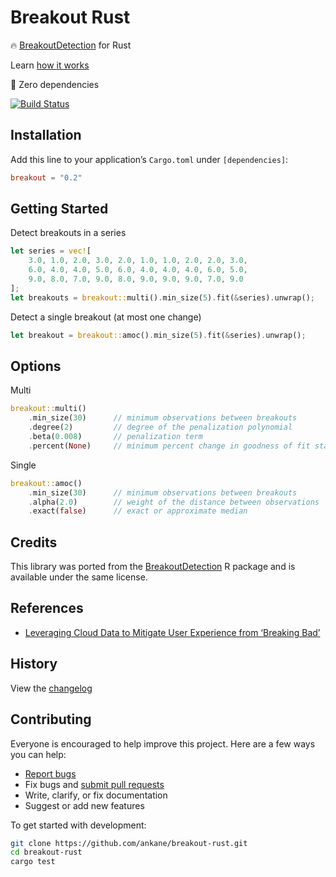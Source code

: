 # Breakout Rust

:fire: [BreakoutDetection](https://github.com/twitter/BreakoutDetection) for Rust

Learn [how it works](https://blog.twitter.com/engineering/en_us/a/2014/breakout-detection-in-the-wild)

:tada: Zero dependencies

[![Build Status](https://github.com/ankane/breakout-rust/workflows/build/badge.svg?branch=master)](https://github.com/ankane/breakout-rust/actions)

## Installation

Add this line to your application’s `Cargo.toml` under `[dependencies]`:

```toml
breakout = "0.2"
```

## Getting Started

Detect breakouts in a series

```rust
let series = vec![
    3.0, 1.0, 2.0, 3.0, 2.0, 1.0, 1.0, 2.0, 2.0, 3.0,
    6.0, 4.0, 4.0, 5.0, 6.0, 4.0, 4.0, 4.0, 6.0, 5.0,
    9.0, 8.0, 7.0, 9.0, 8.0, 9.0, 9.0, 9.0, 7.0, 9.0
];
let breakouts = breakout::multi().min_size(5).fit(&series).unwrap();
```

Detect a single breakout (at most one change)

```rust
let breakout = breakout::amoc().min_size(5).fit(&series).unwrap();
```

## Options

Multi

```rust
breakout::multi()
    .min_size(30)      // minimum observations between breakouts
    .degree(2)         // degree of the penalization polynomial
    .beta(0.008)       // penalization term
    .percent(None)     // minimum percent change in goodness of fit statistic
```

Single

```rust
breakout::amoc()
    .min_size(30)      // minimum observations between breakouts
    .alpha(2.0)        // weight of the distance between observations
    .exact(false)      // exact or approximate median
```

## Credits

This library was ported from the [BreakoutDetection](https://github.com/twitter/BreakoutDetection) R package and is available under the same license.

## References

- [Leveraging Cloud Data to Mitigate User Experience from ‘Breaking Bad’](https://arxiv.org/abs/1411.7955)

## History

View the [changelog](https://github.com/ankane/breakout-rust/blob/master/CHANGELOG.md)

## Contributing

Everyone is encouraged to help improve this project. Here are a few ways you can help:

- [Report bugs](https://github.com/ankane/breakout-rust/issues)
- Fix bugs and [submit pull requests](https://github.com/ankane/breakout-rust/pulls)
- Write, clarify, or fix documentation
- Suggest or add new features

To get started with development:

```sh
git clone https://github.com/ankane/breakout-rust.git
cd breakout-rust
cargo test
```
